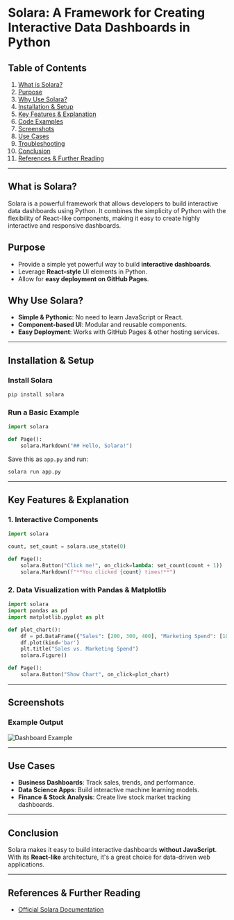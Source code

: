 # Solara: A Framework for Creating Interactive Data Dashboards in Python

## Table of Contents
1. [What is Solara?](#what-is-solara)
2. [Purpose](#purpose)
3. [Why Use Solara?](#why-use-solara)
4. [Installation & Setup](#installation--setup)
5. [Key Features & Explanation](#key-features--explanation)
6. [Code Examples](#code-examples)
7. [Screenshots](#screenshots)
8. [Use Cases](#use-cases)
9. [Troubleshooting](#troubleshooting)
10. [Conclusion](#conclusion)
11. [References & Further Reading](#references--further-reading)

---

## What is Solara?
Solara is a powerful framework that allows developers to build interactive data dashboards using Python. It combines the simplicity of Python with the flexibility of React-like components, making it easy to create highly interactive and responsive dashboards.

## Purpose
- Provide a simple yet powerful way to build **interactive dashboards**.
- Leverage **React-style** UI elements in Python.
- Allow for **easy deployment on GitHub Pages**.

## Why Use Solara?
- **Simple & Pythonic**: No need to learn JavaScript or React.
- **Component-based UI**: Modular and reusable components.
- **Easy Deployment**: Works with GitHub Pages & other hosting services.

---

## Installation & Setup
### Install Solara
```bash
pip install solara
```

### Run a Basic Example
```python
import solara

def Page():
    solara.Markdown("## Hello, Solara!")
```
Save this as `app.py` and run:
```bash
solara run app.py
```

---

## Key Features & Explanation
### 1. Interactive Components
```python
import solara

count, set_count = solara.use_state(0)

def Page():
    solara.Button("Click me!", on_click=lambda: set_count(count + 1))
    solara.Markdown(f"**You clicked {count} times!**")
```

### 2. Data Visualization with Pandas & Matplotlib
```python
import solara
import pandas as pd
import matplotlib.pyplot as plt

def plot_chart():
    df = pd.DataFrame({"Sales": [200, 300, 400], "Marketing Spend": [100, 150, 250]})
    df.plot(kind='bar')
    plt.title("Sales vs. Marketing Spend")
    solara.Figure()

def Page():
    solara.Button("Show Chart", on_click=plot_chart)
```

---

## Screenshots
### Example Output
![Dashboard Example](./images/dashboard.png)

---

## Use Cases
- **Business Dashboards**: Track sales, trends, and performance.
- **Data Science Apps**: Build interactive machine learning models.
- **Finance & Stock Analysis**: Create live stock market tracking dashboards.

---

## Conclusion
Solara makes it easy to build interactive dashboards **without JavaScript**. With its **React-like** architecture, it's a great choice for data-driven web applications.

---

## References & Further Reading
- [Official Solara Documentation](https://solara.dev/)
